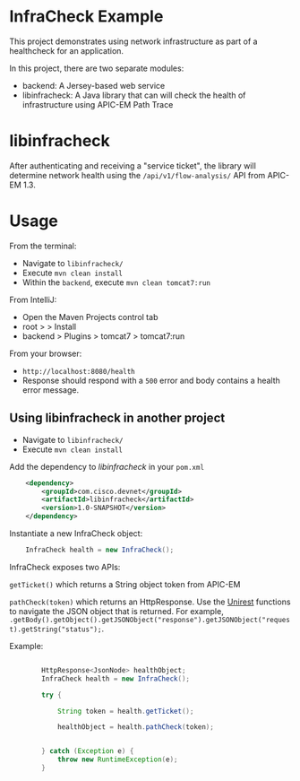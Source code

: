 # InfraCheck Example

This project demonstrates using network infrastructure as part of a healthcheck for an application.

In this project, there are two separate modules:

* backend: A Jersey-based web service
* libinfracheck: A Java library that can will check the health of infrastructure using APIC-EM Path Trace

# libinfracheck

After authenticating and receiving a "service ticket", the library will determine network health using the `/api/v1/flow-analysis/` API from APIC-EM 1.3.


# Usage

From the terminal:

* Navigate to `libinfracheck/`
* Execute `mvn clean install`
* Within the `backend`, execute `mvn clean tomcat7:run`

From IntelliJ:

* Open the Maven Projects control tab
* root > > Install 
* backend > Plugins > tomcat7 > tomcat7:run

From your browser:

* `http://localhost:8080/health`
* Response should respond with a `500` error and body contains a health error message.


## Using libinfracheck in another project

* Navigate to `libinfracheck/`
* Execute `mvn clean install`

Add the dependency to *libinfracheck* in your `pom.xml`

```xml
    <dependency>
        <groupId>com.cisco.devnet</groupId>
        <artifactId>libinfracheck</artifactId>
        <version>1.0-SNAPSHOT</version>
    </dependency>
```

Instantiate a new InfraCheck object:

```java
    InfraCheck health = new InfraCheck();
```

InfraCheck exposes two APIs:

`getTicket()` which returns a String object token from APIC-EM

`pathCheck(token)` which returns an HttpResponse<JsonNode>. Use the [Unirest](http://unirest.io) functions to navigate the JSON object that is returned.  For example, `.getBody().getObject().getJSONObject("response").getJSONObject("request).getString("status");`.

Example:
```java

        HttpResponse<JsonNode> healthObject;
        InfraCheck health = new InfraCheck();

        try {

            String token = health.getTicket();

            healthObject = health.pathCheck(token);


        } catch (Exception e) {
            throw new RuntimeException(e);
        }
```
